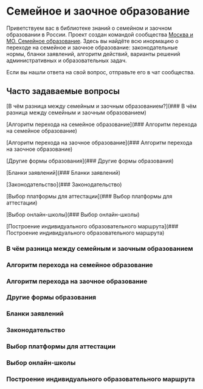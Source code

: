 # Семейное и заочное образование

Приветствуем вас в библиотеке знаний о семейном и заочном образовании в России. Проект создан командой сообщества [Москва и МО. Семейное образование](https://t.me/joinchat/ZKhLFj0mLqI1NzMy). Здесь вы найдёте всю инормацию о переходе на семейное и заочное образование: законодательные нормы, бланки заявлений, алгоритм действий, варианты решений административных и образовательных задач.

Если вы нашли ответа на свой вопрос, отправьте его в чат сообщества.

## Часто задаваемые вопросы

[В чём разница между семейным и заочным образованием?](### В чём разница между семейным и заочным образованием)

[Алгоритм перехода на семейное образование](### Алгоритм перехода на семейное образование)

[Алгоритм перехода на заочное образование](### Алгоритм перехода на заочное образование)

[Другие формы образования](### Другие формы образования)

[Бланки заявлений](### Бланки заявлений)

[Законодательство](### Законодательство)

[Выбор платформы для аттестации](### Выбор платформы для аттестации)

[Выбор онлайн-школы](### Выбор онлайн-школы)

[Построение индивидуального образовательного маршрута](### Построение индивидуального образовательного маршрута)

### В чём разница между семейным и заочным образованием

### Алгоритм перехода на семейное образование

### Алгоритм перехода на заочное образование

### Другие формы образования

### Бланки заявлений

### Законодательство

### Выбор платформы для аттестации

### Выбор онлайн-школы

### Построение индивидуального образовательного маршрута




